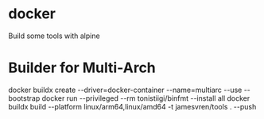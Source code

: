 # docker
Build some tools with alpine
# Builder for Multi-Arch
docker buildx create --driver=docker-container --name=multiarc --use --bootstrap 
docker run --privileged --rm tonistiigi/binfmt --install all 
docker buildx build --platform linux/arm64,linux/amd64 -t jamesvren/tools . --push 
